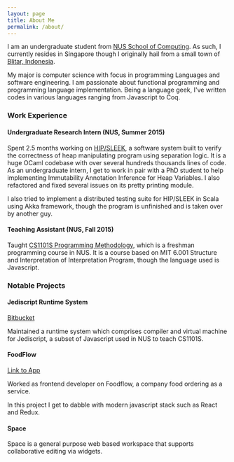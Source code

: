 ```yaml
---
layout: page
title: About Me
permalink: /about/
---
```


I am an undergraduate student from [NUS School of Computing][1].
As such, I currently resides in Singapore though I originally hail from
a small town of [Blitar, Indonesia][2].

My major is computer science with focus in programming Languages and
software engineering. I am passionate about functional programming and
programming language implementation. Being a language geek, I've written 
codes in various languages ranging from Javascript to Coq.

### Work Experience

#### Undergraduate Research Intern (NUS, Summer 2015)
Spent 2.5 months working on [HIP/SLEEK][3], a software system 
built to verify the correctness of heap manipulating program using separation
logic. It is a huge OCaml codebase with over several hundreds thousands lines
of code. As an undergraduate intern, I get to work in pair with a PhD student
to help implementing Immutability Annotation Inference for Heap Variables.
I also refactored and fixed several issues on its pretty printing module.

I also tried to implement a distributed testing suite for HIP/SLEEK in Scala using
Akka framework, though the program is unfinished and is taken over by
another guy.

#### Teaching Assistant (NUS, Fall 2015)
Taught [CS1101S Programming Methodology][4], which is a freshman programming
course in NUS. It is a course based on MIT 6.001 Structure and Interpretation of
Interpretation Program, though the language used is Javascript.

### Notable Projects

#### Jediscript Runtime System

[Bitbucket][5]

Maintained a runtime system which comprises compiler and virtual machine for Jediscript, a
 subset of Javascript used in NUS to teach CS1101S. 

#### FoodFlow

[Link to App][6]

Worked as frontend developer on Foodflow, a company food ordering as a service.

In this project I get to dabble with modern javascript stack such as React and Redux.

#### Space

Space is a general purpose web based workspace that supports collaborative editing via
widgets.


[1]: http://www.comp.nus.edu.sg/ "NUS School of Computing"
[2]: https://en.wikipedia.org/wiki/Blitar "Blitar"
[3]: http://loris-7.ddns.comp.nus.edu.sg/~project/hip/ "HIP/SLEEK"
[4]: http://jedi.ddns.comp.nus.edu.sg/contact "CS1101S"
[5]: https://bitbucket.org/cs1101s/jedi-runtime "Jedi Runtime"
[6]: http://foodflow.space/landing "Foodflow"